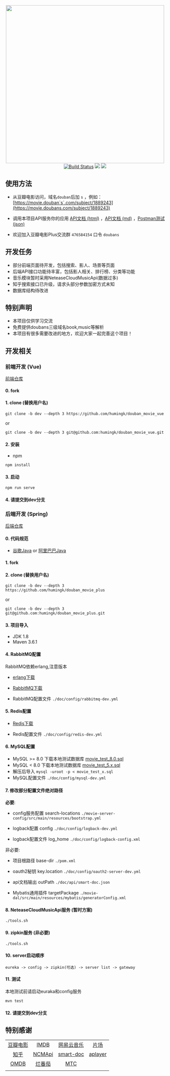 <div align="center">
<img src="./doc/image/logo.png" width="500"/>
</div>
<div align="center">
<a target="_blank" href="https://travis-ci.org/humingk/douban_movie_plus"><img src="https://travis-ci.org/humingk/douban_movie_plus.svg?branch=master" alt="Build Status"></a>
<img src="./doc/image/license-GPL-blue.svg">
<img src="./doc/image/language-Java-green.svg">
</div>

## 使用方法

- 从豆瓣电影访问，域名`douban`后加 `s` ，例如： [https://movie.douban`s`.com/subject/1889243](https://movie.doubans.com/subject/1889243)


- 调用本项目API服务你的应用 [API文档 (html)](https://api.doubans.com) ，[API文档 (md)](https://github.com/humingk/douban_movie_plus/blob/master/doc/api/AllInOne.md) ，[Postman测试 (json)](https://github.com/humingk/douban_movie_plus/blob/master/doc/api/postman.json)


- 欢迎加入豆瓣电影Plus交流群 `476584154` 口令 `doubans`

## 开发任务

- 部分前端页面待开发，包括搜索、影人、场景等页面
- 后端API接口功能待丰富，包括影人相关、排行榜、分类等功能
- 音乐模块暂时采用NeteaseCloudMusicApi(数据过多)
- 知乎搜索接口已升级，请求头部分参数加密方式未知
- 数据库结构待改进

## 特别声明

- 本项目仅供学习交流
- 免费提供doubans三级域名book,music等解析
- 本项目有很多需要改进的地方，欢迎大家一起完善这个项目！

## 开发相关

### 前端开发 (Vue)

[前端仓库](https://github.com/humingk/douban_movie_vue)

#### 0. fork

#### 1. clone (替换用户名)

`git clone -b dev --depth 3 https://github.com/humingk/douban_movie_vue`

or

`git clone -b dev --depth 3 git@github.com:humingk/douban_movie_vue.git`

#### 2. 安装

- npm

`npm install`

#### 3. 启动

`npm run serve`

#### 4. 请提交到**dev**分支

### 后端开发 (Spring)

[后端仓库](https://github.com/humingk/douban_movie_plus)

#### 0. 代码规范

- [谷歌Java](https://github.com/google/google-java-format) or [阿里巴巴Java](https://github.com/alibaba/p3c)

#### 1. fork

#### 2. clone (替换用户名)

`git clone -b dev --depth 3 https://github.com/humingk/douban_movie_plus`

or

`git clone -b dev --depth 3 git@github.com:humingk/douban_movie_plus.git`

#### 3. 项目导入

- JDK 1.8
- Maven 3.6.1

#### 4. RabbitMQ配置

RabbitMQ依赖erlang,注意版本

- [erlang下载](https://www.erlang.org/downloads)

- [RabbitMQ下载](https://github.com/rabbitmq/rabbitmq-server/releases)

- RabbitMQ配置文件 `./doc/config/rabbitmq-dev.yml`

#### 5. Redis配置

- [Redis下载](https://redis.io/download)

- Redis配置文件 `./doc/config/redis-dev.yml`

#### 6. MySQL配置

- MySQL >= 8.0
    下载本地测试数据库 [movie_test_8.0.sql](https://github.com/humingk/douban_movie_plus/releases/download/v2.0.11/movie_test_8.0.sql.zip)
- MySQL < 8.0
    下载本地测试数据库 [movie_test_5.x.sql](https://github.com/humingk/douban_movie_plus/releases/download/v2.0.11/movie_test_5.x.sql.zip)
- 解压后导入
    `mysql -uroot -p < movie_test_x.sql`
- MySQL配置文件 
    `./doc/config/mysql-dev.yml`

#### 7. 修改部分配置文件绝对路径

**必要**:
- config服务配置 search-locations `./movie-server-config/src/main/resources/bootstrap.yml`

- logback配置 config `./doc/config/logback-dev.yml`

- logback配置文件 log_home `./doc/config/logback-config.xml`

非必要:
- 项目根路径 base-dir `./pom.xml`

- oauth2秘钥 key.location `./doc/config/oauth2-server-dev.yml`

- api文档输出 outPath `./doc/api/smart-doc.json`

- Mybatis通用插件 targetPackage `./movie-dal/src/main/resources/mybatis/generatorConfig.xml`

#### 8. NeteaseCloudMusicApi服务 (**暂时方案**)

`./tools.sh`

#### 9. zipkin服务 (**非必要**)

`./tools.sh`

#### 10. server启动顺序

`eureka -> config -> zipkin(可选) -> server list -> gateway`

#### 11. 测试

本地测试前请启动euraka和config服务

`mvn test`

#### 12. 请提交到**dev**分支

## 特别感谢

|                                      |                                                             |                                                          |                                                       |
| :----------------------------------: | :---------------------------------------------------------: | :------------------------------------------------------: | :---------------------------------------------------: |
| [豆瓣电影](https://movie.douban.com) |                [IMDB](https://www.imdb.com)                 |           [网易云音乐](https://music.163.com)            |            [片场](http://www.mocation.cc)             |
|    [知乎](https://www.zhihu.com)     | [NCMApi](https://github.com/Binaryify/NeteaseCloudMusicApi) | [smart-doc](https://gitee.com/sunyurepository/smart-doc) | [aplayer](https://github.com/SevenOutman/vue-aplayer) |
|    [OMDB](http://www.omdbapi.com)    |          [烂番茄](https://www.rottentomatoes.com)           |            [MTC](https://www.metacritic.com)             |                      |
|                                      |                                                             |                                                          |                                                       |
